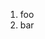 ﻿<properties
	pageTitle="Home"
	description="bla bla bla"
	slug="home"
	keywords="css, intellisense"
/>

1. foo
2. bar